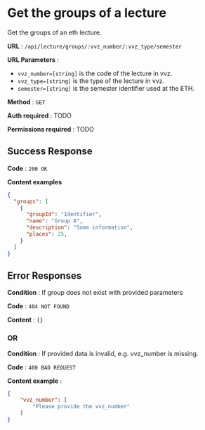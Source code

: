 # Get the groups of a lecture

Get the groups of an eth lecture.

**URL** : `/api/lecture/groups/:vvz_number/:vvz_type/semester`

**URL Parameters** : 
 - `vvz_number=[string]` is the code of the lecture in vvz.
 - `vvz_type=[string]` is the type of the lecture in vvz.
 - `semester=[string]` is the semester identifier used at the ETH.

**Method** : `GET`

**Auth required** : TODO

**Permissions required** : TODO

## Success Response

**Code** : `200 OK`

**Content examples**

```json
{
  "groups": [
    {
      "groupId": "Identifier",
      "name": "Group A",
      "description": "Some information",
      "places": 25,
    }
  ]
}
```

## Error Responses

**Condition** : If group does not exist with provided parameters

**Code** : `404 NOT FOUND`

**Content** : `{}`

### OR

**Condition** : If provided data is invalid, e.g. vvz_number is missing.

**Code** : `400 BAD REQUEST`

**Content example** :

```json
{
    "vvz_number": [
        "Please provide the vvz_number"
    ]
}
```
